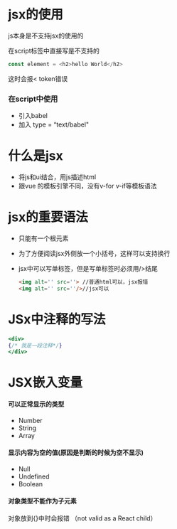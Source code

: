# jsx的使用

js本身是不支持jsx的使用的

在script标签中直接写是不支持的

```js
const element = <h2>hello World</h2>
```

这时会报< token错误

### 在script中使用

- 引入babel
- 加入 type = “text/babel"

# 什么是jsx

- 将js和ui结合，用js描述html
- 跟vue 的模板引擎不同，没有v-for v-if等模板语法

# jsx的重要语法

- 只能有一个根元素

- 为了方便阅读jsx外侧放一个小括号，这样可以支持换行

- jsx中可以写单标签，但是写单标签时必须用/>结尾

  ```html
  <img alt='' src=''> //普通html可以，jsx报错
  <img alt='' src=''/>//jsx可以
  ```

# JSx中注释的写法

```jsx
<div>
{/* 我是一段注释*/}
</div>
```

# JSX嵌入变量

#### 可以正常显示的类型

- Number
- String
- Array

#### 显示内容为空的值(原因是判断的时候为空不显示)

- Null
- Undefined
- Boolean

#### 对象类型不能作为子元素

对象放到{}中时会报错 （not valid as a React child）